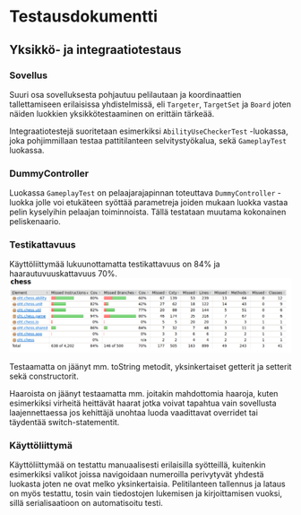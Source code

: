 # Testausdokumentti


## Yksikkö- ja integraatiotestaus
### Sovellus
Suuri osa sovelluksesta pohjautuu pelilautaan ja koordinaattien tallettamiseen erilaisissa yhdistelmissä, eli `Targeter`, `TargetSet` ja `Board` joten näiden luokkien yksikkötestaaminen on erittäin tärkeää.

Integraatiotestejä suoritetaan esimerkiksi `AbilityUseCheckerTest` -luokassa, joka pohjimmillaan testaa pattitilanteen selvitystyökalua, sekä `GameplayTest` luokassa.

### DummyController
Luokassa `GameplayTest` on pelaajarajapinnan toteuttava `DummyController` -luokka jolle voi etukäteen syöttää parametreja joiden mukaan luokka vastaa pelin kyselyihin pelaajan toiminnoista. Tällä testataan muutama kokonainen peliskenaario.

### Testikattavuus
Käyttöliittymää lukuunottamatta testikattavuus on 84% ja haarautuvuuskattavuus 70%.
<img src="https://raw.githubusercontent.com/chzesa/uni-oht/master/dokumentaatio/img/coverage.png">

Testaamatta on jäänyt mm. toString metodit, yksinkertaiset getterit ja setterit sekä constructorit.

Haaroista on jäänyt testaamatta mm. joitakin mahdottomia haaroja, kuten esimerkiksi virheitä heittävät haarat jotka voivat tapahtua vain sovellusta laajennettaessa jos kehittäjä unohtaa luoda vaadittavat overridet tai täydentää switch-statementit.

### Käyttöliittymä
Käyttöliittymää on testattu manuaalisesti erilaisilla syötteillä, kuitenkin esimerkiksi valikot joissa navigoidaan numeroilla perivytyvät yhdestä luokasta joten ne ovat melko yksinkertaisia. Pelitilanteen tallennus ja lataus on myös testattu, tosin vain tiedostojen lukemisen ja kirjoittamisen vuoksi, sillä serialisaatioon on automatisoitu testi.